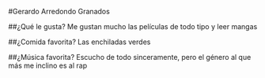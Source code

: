 #Gerardo Arredondo Granados

##¿Qué le gusta?
Me gustan mucho las películas de todo tipo y leer mangas

##¿Comida favorita?
Las enchiladas verdes

##¿Música favorita?
Escucho de todo sinceramente, pero el género al que más me inclino es al rap

